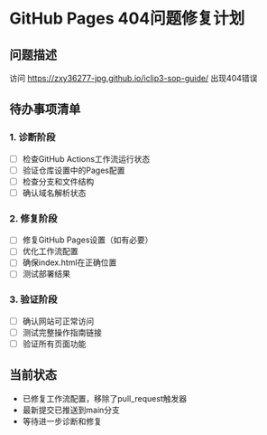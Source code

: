 # GitHub Pages 404问题修复计划

## 问题描述
访问 https://zxy36277-jpg.github.io/iclip3-sop-guide/ 出现404错误

## 待办事项清单

### 1. 诊断阶段
- [ ] 检查GitHub Actions工作流运行状态
- [ ] 验证仓库设置中的Pages配置
- [ ] 检查分支和文件结构
- [ ] 确认域名解析状态

### 2. 修复阶段  
- [ ] 修复GitHub Pages设置（如有必要）
- [ ] 优化工作流配置
- [ ] 确保index.html在正确位置
- [ ] 测试部署结果

### 3. 验证阶段
- [ ] 确认网站可正常访问
- [ ] 测试完整操作指南链接
- [ ] 验证所有页面功能

## 当前状态
- 已修复工作流配置，移除了pull_request触发器
- 最新提交已推送到main分支
- 等待进一步诊断和修复